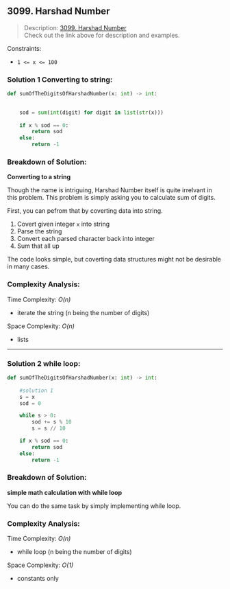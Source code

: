 ## 3099. Harshad Number

>Description: [3099. Harshad Number](https://leetcode.com/problems/harshad-number/description/)\
Check out the link above for description and examples.

Constraints:

- `1 <= x <= 100`

### Solution 1 Converting to string: 

```python
def sumOfTheDigitsOfHarshadNumber(x: int) -> int:
    

    sod = sum(int(digit) for digit in list(str(x)))
    
    if x % sod == 0:
        return sod
    else:
        return -1
```


### Breakdown of Solution:

**Converting to a string**

Though the name is intriguing, Harshad Number itself is quite irrelvant in this problem. This problem is simply asking you to calculate sum of digits.

First, you can pefrom that by coverting data into string.

1. Covert given integer `x` into string
2. Parse the string
3. Convert each parsed character back into integer
4. Sum that all up

The code looks simple, but coverting data structures might not be desirable in many cases.

### Complexity Analysis:

Time Complexity: *O(n)*

- iterate the string (n being the number of digits)

Space Complexity: *O(n)* 

- lists

---

### Solution 2 while loop: 

```python
def sumOfTheDigitsOfHarshadNumber(x: int) -> int:
    
    #solution 1
    s = x
    sod = 0

    while s > 0:
        sod += s % 10
        s = s // 10

    if x % sod == 0:
        return sod
    else:
        return -1
```


### Breakdown of Solution:

**simple math calculation with while loop**

You can do the same task by simply implementing while loop.

### Complexity Analysis:

Time Complexity: *O(n)*

- while loop (n being the number of digits)

Space Complexity: *O(1)* 

- constants only

    
